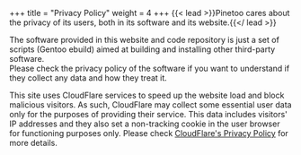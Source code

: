 +++
title = "Privacy Policy"
weight = 4
+++
{{< lead >}}Pinetoo cares about the privacy of its users, both in its software and its website.{{</ lead >}}

The software provided in this website and code repository is just a set of scripts (Gentoo ebuild) aimed at building and installing other third-party software.  
Please check the privacy policy of the software if you want to understand if they collect any data and how they treat it.

This site uses CloudFlare services to speed up the website load and block malicious visitors. As such, CloudFlare may collect some essential user data only for the purposes of providing their service. This data includes visitors' IP addresses and they also set a non-tracking cookie in the user browser for functioning purposes only. Please check [CloudFlare's Privacy Policy](https://www.cloudflare.com/privacypolicy/) for more details.
